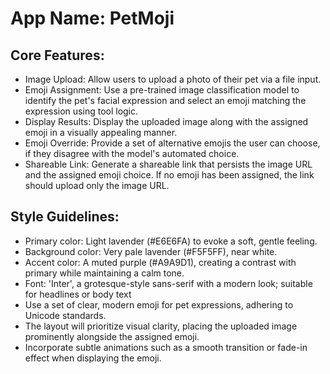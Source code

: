 # **App Name**: PetMoji

## Core Features:

- Image Upload: Allow users to upload a photo of their pet via a file input.
- Emoji Assignment: Use a pre-trained image classification model to identify the pet's facial expression and select an emoji matching the expression using tool logic.
- Display Results: Display the uploaded image along with the assigned emoji in a visually appealing manner.
- Emoji Override: Provide a set of alternative emojis the user can choose, if they disagree with the model's automated choice.
- Shareable Link: Generate a shareable link that persists the image URL and the assigned emoji choice. If no emoji has been assigned, the link should upload only the image URL.

## Style Guidelines:

- Primary color: Light lavender (#E6E6FA) to evoke a soft, gentle feeling.
- Background color: Very pale lavender (#F5F5FF), near white.
- Accent color: A muted purple (#A9A9D1), creating a contrast with primary while maintaining a calm tone.
- Font: 'Inter', a grotesque-style sans-serif with a modern look; suitable for headlines or body text
- Use a set of clear, modern emoji for pet expressions, adhering to Unicode standards.
- The layout will prioritize visual clarity, placing the uploaded image prominently alongside the assigned emoji.
- Incorporate subtle animations such as a smooth transition or fade-in effect when displaying the emoji.